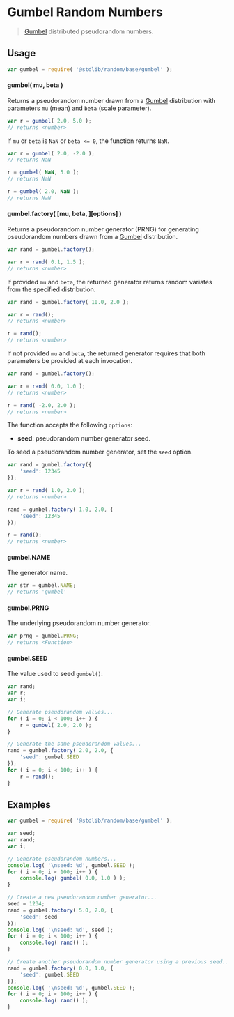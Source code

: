 <!--

@license Apache-2.0

Copyright (c) 2018 The Stdlib Authors.

Licensed under the Apache License, Version 2.0 (the "License");
you may not use this file except in compliance with the License.
You may obtain a copy of the License at

   http://www.apache.org/licenses/LICENSE-2.0

Unless required by applicable law or agreed to in writing, software
distributed under the License is distributed on an "AS IS" BASIS,
WITHOUT WARRANTIES OR CONDITIONS OF ANY KIND, either express or implied.
See the License for the specific language governing permissions and
limitations under the License.

-->

# Gumbel Random Numbers

> [Gumbel][gumbel] distributed pseudorandom numbers.

<section class="usage">

## Usage

```javascript
var gumbel = require( '@stdlib/random/base/gumbel' );
```

#### gumbel( mu, beta )

Returns a pseudorandom number drawn from a [Gumbel][gumbel] distribution with parameters `mu` (mean) and `beta` (scale parameter).

```javascript
var r = gumbel( 2.0, 5.0 );
// returns <number>
```

If `mu` or `beta` is `NaN` or `beta <= 0`, the function returns `NaN`.

```javascript
var r = gumbel( 2.0, -2.0 );
// returns NaN

r = gumbel( NaN, 5.0 );
// returns NaN

r = gumbel( 2.0, NaN );
// returns NaN
```

#### gumbel.factory( \[mu, beta, ]\[options] )

Returns a pseudorandom number generator (PRNG) for generating pseudorandom numbers drawn from a [Gumbel][gumbel] distribution.

```javascript
var rand = gumbel.factory();

var r = rand( 0.1, 1.5 );
// returns <number>
```

If provided `mu` and `beta`, the returned generator returns random variates from the specified distribution.

```javascript
var rand = gumbel.factory( 10.0, 2.0 );

var r = rand();
// returns <number>

r = rand();
// returns <number>
```

If not provided `mu` and `beta`, the returned generator requires that both parameters be provided at each invocation.

```javascript
var rand = gumbel.factory();

var r = rand( 0.0, 1.0 );
// returns <number>

r = rand( -2.0, 2.0 );
// returns <number>
```

The function accepts the following `options`:

-   **seed**: pseudorandom number generator seed.

To seed a pseudorandom number generator, set the `seed` option.

```javascript
var rand = gumbel.factory({
    'seed': 12345
});

var r = rand( 1.0, 2.0 );
// returns <number>

rand = gumbel.factory( 1.0, 2.0, {
    'seed': 12345
});

r = rand();
// returns <number>
```

#### gumbel.NAME

The generator name.

```javascript
var str = gumbel.NAME;
// returns 'gumbel'
```

#### gumbel.PRNG

The underlying pseudorandom number generator.

```javascript
var prng = gumbel.PRNG;
// returns <Function>
```

#### gumbel.SEED

The value used to seed `gumbel()`.

```javascript
var rand;
var r;
var i;

// Generate pseudorandom values...
for ( i = 0; i < 100; i++ ) {
    r = gumbel( 2.0, 2.0 );
}

// Generate the same pseudorandom values...
rand = gumbel.factory( 2.0, 2.0, {
    'seed': gumbel.SEED
});
for ( i = 0; i < 100; i++ ) {
    r = rand();
}
```

</section>

<!-- /.usage -->

<section class="examples">

## Examples

<!-- eslint no-undef: "error" -->

```javascript
var gumbel = require( '@stdlib/random/base/gumbel' );

var seed;
var rand;
var i;

// Generate pseudorandom numbers...
console.log( '\nseed: %d', gumbel.SEED );
for ( i = 0; i < 100; i++ ) {
    console.log( gumbel( 0.0, 1.0 ) );
}

// Create a new pseudorandom number generator...
seed = 1234;
rand = gumbel.factory( 5.0, 2.0, {
    'seed': seed
});
console.log( '\nseed: %d', seed );
for ( i = 0; i < 100; i++ ) {
    console.log( rand() );
}

// Create another pseudorandom number generator using a previous seed...
rand = gumbel.factory( 0.0, 1.0, {
    'seed': gumbel.SEED
});
console.log( '\nseed: %d', gumbel.SEED );
for ( i = 0; i < 100; i++ ) {
    console.log( rand() );
}
```

</section>

<!-- /.examples -->

<section class="links">

[gumbel]: https://en.wikipedia.org/wiki/Gumbel_distribution

</section>

<!-- /.links -->
